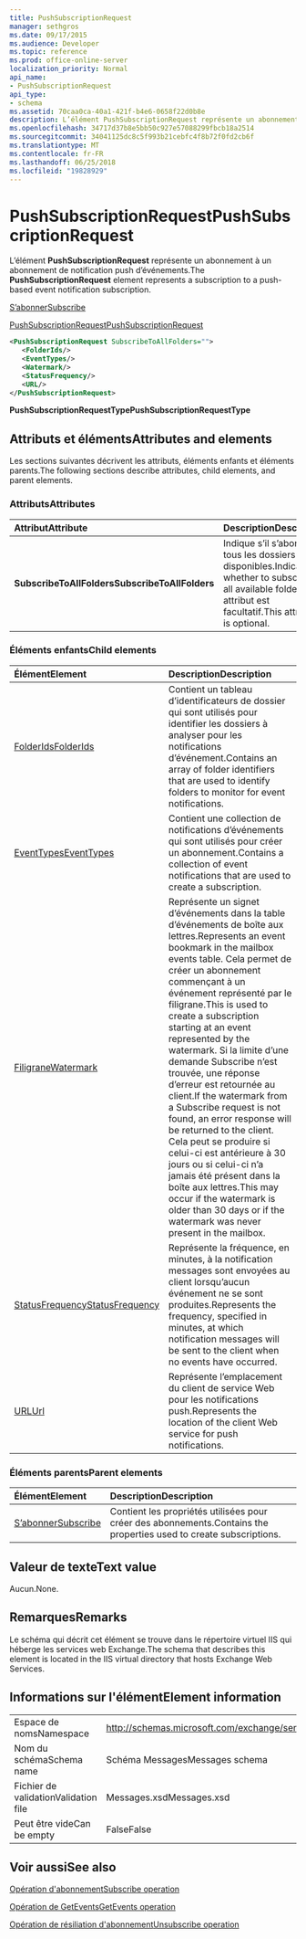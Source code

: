```yaml
---
title: PushSubscriptionRequest
manager: sethgros
ms.date: 09/17/2015
ms.audience: Developer
ms.topic: reference
ms.prod: office-online-server
localization_priority: Normal
api_name:
- PushSubscriptionRequest
api_type:
- schema
ms.assetid: 70caa0ca-40a1-421f-b4e6-0658f22d0b8e
description: L’élément PushSubscriptionRequest représente un abonnement à un abonnement de notification push d’événements.
ms.openlocfilehash: 34717d37b8e5bb50c927e57088299fbcb18a2514
ms.sourcegitcommit: 34041125dc8c5f993b21cebfc4f8b72f0fd2cb6f
ms.translationtype: MT
ms.contentlocale: fr-FR
ms.lasthandoff: 06/25/2018
ms.locfileid: "19828929"
---
```

# <a name="pushsubscriptionrequest"></a><span data-ttu-id="da9a2-103">PushSubscriptionRequest</span><span class="sxs-lookup"><span data-stu-id="da9a2-103">PushSubscriptionRequest</span></span>

<span data-ttu-id="da9a2-104">L’élément **PushSubscriptionRequest** représente un abonnement à un abonnement de notification push d’événements.</span><span class="sxs-lookup"><span data-stu-id="da9a2-104">The **PushSubscriptionRequest** element represents a subscription to a push-based event notification subscription.</span></span> 
  
[<span data-ttu-id="da9a2-105">S’abonner</span><span class="sxs-lookup"><span data-stu-id="da9a2-105">Subscribe</span></span>](subscribe.md)
  
[<span data-ttu-id="da9a2-106">PushSubscriptionRequest</span><span class="sxs-lookup"><span data-stu-id="da9a2-106">PushSubscriptionRequest</span></span>](pushsubscriptionrequest.md)
  
```XML
<PushSubscriptionRequest SubscribeToAllFolders="">
   <FolderIds/>
   <EventTypes/>
   <Watermark/>
   <StatusFrequency/>
   <URL/>
</PushSubscriptionRequest>
```

 <span data-ttu-id="da9a2-107">**PushSubscriptionRequestType**</span><span class="sxs-lookup"><span data-stu-id="da9a2-107">**PushSubscriptionRequestType**</span></span>
## <a name="attributes-and-elements"></a><span data-ttu-id="da9a2-108">Attributs et éléments</span><span class="sxs-lookup"><span data-stu-id="da9a2-108">Attributes and elements</span></span>

<span data-ttu-id="da9a2-109">Les sections suivantes décrivent les attributs, éléments enfants et éléments parents.</span><span class="sxs-lookup"><span data-stu-id="da9a2-109">The following sections describe attributes, child elements, and parent elements.</span></span>
  
### <a name="attributes"></a><span data-ttu-id="da9a2-110">Attributs</span><span class="sxs-lookup"><span data-stu-id="da9a2-110">Attributes</span></span>

|<span data-ttu-id="da9a2-111">**Attribut**</span><span class="sxs-lookup"><span data-stu-id="da9a2-111">**Attribute**</span></span>|<span data-ttu-id="da9a2-112">**Description**</span><span class="sxs-lookup"><span data-stu-id="da9a2-112">**Description**</span></span>|
|:-----|:-----|
|<span data-ttu-id="da9a2-113">**SubscribeToAllFolders**</span><span class="sxs-lookup"><span data-stu-id="da9a2-113">**SubscribeToAllFolders**</span></span> <br/> |<span data-ttu-id="da9a2-114">Indique s’il s’abonner à tous les dossiers disponibles.</span><span class="sxs-lookup"><span data-stu-id="da9a2-114">Indicates whether to subscribe to all available folders.</span></span> <span data-ttu-id="da9a2-115">Cet attribut est facultatif.</span><span class="sxs-lookup"><span data-stu-id="da9a2-115">This attribute is optional.</span></span>  <br/> |
   
### <a name="child-elements"></a><span data-ttu-id="da9a2-116">Éléments enfants</span><span class="sxs-lookup"><span data-stu-id="da9a2-116">Child elements</span></span>

|<span data-ttu-id="da9a2-117">**Élément**</span><span class="sxs-lookup"><span data-stu-id="da9a2-117">**Element**</span></span>|<span data-ttu-id="da9a2-118">**Description**</span><span class="sxs-lookup"><span data-stu-id="da9a2-118">**Description**</span></span>|
|:-----|:-----|
|[<span data-ttu-id="da9a2-119">FolderIds</span><span class="sxs-lookup"><span data-stu-id="da9a2-119">FolderIds</span></span>](folderids.md) <br/> |<span data-ttu-id="da9a2-120">Contient un tableau d’identificateurs de dossier qui sont utilisés pour identifier les dossiers à analyser pour les notifications d’événement.</span><span class="sxs-lookup"><span data-stu-id="da9a2-120">Contains an array of folder identifiers that are used to identify folders to monitor for event notifications.</span></span>  <br/> |
|[<span data-ttu-id="da9a2-121">EventTypes</span><span class="sxs-lookup"><span data-stu-id="da9a2-121">EventTypes</span></span>](eventtypes.md) <br/> |<span data-ttu-id="da9a2-122">Contient une collection de notifications d’événements qui sont utilisés pour créer un abonnement.</span><span class="sxs-lookup"><span data-stu-id="da9a2-122">Contains a collection of event notifications that are used to create a subscription.</span></span>  <br/> |
|[<span data-ttu-id="da9a2-123">Filigrane</span><span class="sxs-lookup"><span data-stu-id="da9a2-123">Watermark</span></span>](watermark.md) <br/> |<span data-ttu-id="da9a2-124">Représente un signet d’événements dans la table d’événements de boîte aux lettres.</span><span class="sxs-lookup"><span data-stu-id="da9a2-124">Represents an event bookmark in the mailbox events table.</span></span> <span data-ttu-id="da9a2-125">Cela permet de créer un abonnement commençant à un événement représenté par le filigrane.</span><span class="sxs-lookup"><span data-stu-id="da9a2-125">This is used to create a subscription starting at an event represented by the watermark.</span></span> <span data-ttu-id="da9a2-126">Si la limite d’une demande Subscribe n’est trouvée, une réponse d’erreur est retournée au client.</span><span class="sxs-lookup"><span data-stu-id="da9a2-126">If the watermark from a Subscribe request is not found, an error response will be returned to the client.</span></span> <span data-ttu-id="da9a2-127">Cela peut se produire si celui-ci est antérieure à 30 jours ou si celui-ci n’a jamais été présent dans la boîte aux lettres.</span><span class="sxs-lookup"><span data-stu-id="da9a2-127">This may occur if the watermark is older than 30 days or if the watermark was never present in the mailbox.</span></span>  <br/> |
|[<span data-ttu-id="da9a2-128">StatusFrequency</span><span class="sxs-lookup"><span data-stu-id="da9a2-128">StatusFrequency</span></span>](statusfrequency.md) <br/> |<span data-ttu-id="da9a2-129">Représente la fréquence, en minutes, à la notification messages sont envoyées au client lorsqu’aucun événement ne se sont produites.</span><span class="sxs-lookup"><span data-stu-id="da9a2-129">Represents the frequency, specified in minutes, at which notification messages will be sent to the client when no events have occurred.</span></span>  <br/> |
|[<span data-ttu-id="da9a2-130">URL</span><span class="sxs-lookup"><span data-stu-id="da9a2-130">Url </span></span>](url-ex15websvcsotherref.md) <br/> |<span data-ttu-id="da9a2-131">Représente l’emplacement du client de service Web pour les notifications push.</span><span class="sxs-lookup"><span data-stu-id="da9a2-131">Represents the location of the client Web service for push notifications.</span></span>  <br/> |
   
### <a name="parent-elements"></a><span data-ttu-id="da9a2-132">Éléments parents</span><span class="sxs-lookup"><span data-stu-id="da9a2-132">Parent elements</span></span>

|<span data-ttu-id="da9a2-133">**Élément**</span><span class="sxs-lookup"><span data-stu-id="da9a2-133">**Element**</span></span>|<span data-ttu-id="da9a2-134">**Description**</span><span class="sxs-lookup"><span data-stu-id="da9a2-134">**Description**</span></span>|
|:-----|:-----|
|[<span data-ttu-id="da9a2-135">S’abonner</span><span class="sxs-lookup"><span data-stu-id="da9a2-135">Subscribe</span></span>](subscribe.md) <br/> |<span data-ttu-id="da9a2-136">Contient les propriétés utilisées pour créer des abonnements.</span><span class="sxs-lookup"><span data-stu-id="da9a2-136">Contains the properties used to create subscriptions.</span></span>  <br/> |
   
## <a name="text-value"></a><span data-ttu-id="da9a2-137">Valeur de texte</span><span class="sxs-lookup"><span data-stu-id="da9a2-137">Text value</span></span>

<span data-ttu-id="da9a2-138">Aucun.</span><span class="sxs-lookup"><span data-stu-id="da9a2-138">None.</span></span>
  
## <a name="remarks"></a><span data-ttu-id="da9a2-139">Remarques</span><span class="sxs-lookup"><span data-stu-id="da9a2-139">Remarks</span></span>

<span data-ttu-id="da9a2-140">Le schéma qui décrit cet élément se trouve dans le répertoire virtuel IIS qui héberge les services web Exchange.</span><span class="sxs-lookup"><span data-stu-id="da9a2-140">The schema that describes this element is located in the IIS virtual directory that hosts Exchange Web Services.</span></span>
  
## <a name="element-information"></a><span data-ttu-id="da9a2-141">Informations sur l'élément</span><span class="sxs-lookup"><span data-stu-id="da9a2-141">Element information</span></span>

|||
|:-----|:-----|
|<span data-ttu-id="da9a2-142">Espace de noms</span><span class="sxs-lookup"><span data-stu-id="da9a2-142">Namespace</span></span>  <br/> |http://schemas.microsoft.com/exchange/services/2006/messages  <br/> |
|<span data-ttu-id="da9a2-143">Nom du schéma</span><span class="sxs-lookup"><span data-stu-id="da9a2-143">Schema name</span></span>  <br/> |<span data-ttu-id="da9a2-144">Schéma Messages</span><span class="sxs-lookup"><span data-stu-id="da9a2-144">Messages schema</span></span>  <br/> |
|<span data-ttu-id="da9a2-145">Fichier de validation</span><span class="sxs-lookup"><span data-stu-id="da9a2-145">Validation file</span></span>  <br/> |<span data-ttu-id="da9a2-146">Messages.xsd</span><span class="sxs-lookup"><span data-stu-id="da9a2-146">Messages.xsd</span></span>  <br/> |
|<span data-ttu-id="da9a2-147">Peut être vide</span><span class="sxs-lookup"><span data-stu-id="da9a2-147">Can be empty</span></span>  <br/> |<span data-ttu-id="da9a2-148">False</span><span class="sxs-lookup"><span data-stu-id="da9a2-148">False</span></span>  <br/> |
   
## <a name="see-also"></a><span data-ttu-id="da9a2-149">Voir aussi</span><span class="sxs-lookup"><span data-stu-id="da9a2-149">See also</span></span>



[<span data-ttu-id="da9a2-150">Opération d'abonnement</span><span class="sxs-lookup"><span data-stu-id="da9a2-150">Subscribe operation</span></span>](subscribe-operation.md)
  
[<span data-ttu-id="da9a2-151">Opération de GetEvents</span><span class="sxs-lookup"><span data-stu-id="da9a2-151">GetEvents operation</span></span>](getevents-operation.md)
  
[<span data-ttu-id="da9a2-152">Opération de résiliation d'abonnement</span><span class="sxs-lookup"><span data-stu-id="da9a2-152">Unsubscribe operation</span></span>](unsubscribe-operation.md)

